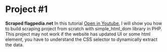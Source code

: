 # Project #1

**Scraped flagpedia.net**
In this tutorial [Open in Youtube](https://youtu.be/gPrjhMjmcqI), I will show you how to build scraping project from scratch with simple_html_dom library in PHP. This project may not work if the website has updated UI or some html element, you have to understand the CSS selector to dynamically extract the data.
